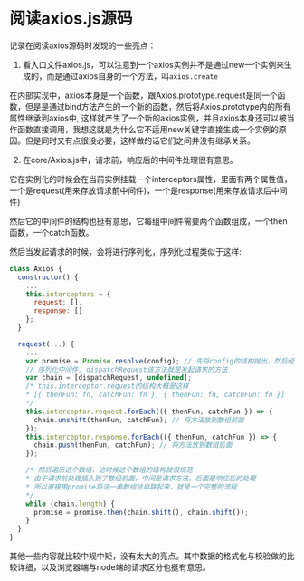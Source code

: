 # 阅读axios.js源码

[tag]:记录|js|源码
[create]:2019-10-28

记录在阅读axios源码时发现的一些亮点：

1. 看入口文件axios.js，可以注意到一个axios实例并不是通过new一个实例来生成的，而是通过axios自身的一个方法，叫`axios.create`

在内部实现中，axios本身是一个函数，跟Axios.prototype.request是同一个函数，但是是通过bind方法产生的一个新的函数，然后将Axios.prototype内的所有属性继承到axios中, 这样就产生了一个新的axios实例，并且axios本身还可以被当作函数直接调用，我想这就是为什么它不适用new关键字直接生成一个实例的原因。但是同时又有点很没必要，这样做的话它们之间并没有继承关系。

2. 在core/Axios.js中，请求前，响应后的中间件处理很有意思。

它在实例化的时候会在当前实例挂载一个interceptors属性，里面有两个属性值，一个是request(用来存放请求前中间件)，一个是response(用来存放请求后中间件)

然后它的中间件的结构也挺有意思，它每组中间件需要两个函数组成，一个then函数，一个catch函数。

然后当发起请求的时候，会将进行序列化，序列化过程类似于这样:

```javascript
class Axios {
  constructor() {
    ...
    this.interceptors = {
      request: [],
      response: []
    };
  }

  request(...) {
    ...
    var promise = Promise.resolve(config); // 先将config的结构抛出，然后经过层层中间件的修改，最终得到完整的内容
    // 序列化中间件, dispatchRequest该方法就是发起请求的方法
    var chain = [dispatchRequest, undefined];
    /* this.interceptor.request的结构大概是这样
    * [{ thenFun: fn, catchFun: fn }, { thenFun: fn, catchFun: fn }]
    */
    this.interceptor.request.forEach(({ thenFun, catchFun }) => {
      chain.unshift(thenFun, catchFun); // 将方法放到数组前面
    });
    this.interceptor.response.forEach(({ thenFun, catchFun }) => {
      chain.push(thenFun, catchFun); // 将方法放到数组后面
    });

    /* 然后遍历这个数组，这时候这个数组的结构就很规范
    * 由于请求前处理插入到了数组前面，中间是请求方法，后面是响应后的处理
    * 所以直接用promise将这一串数组给串联起来，就是一个完整的流程
    */
    while (chain.length) {
      promise = promise.then(chain.shift(), chain.shift());
    }
  }
}
```

其他一些内容就比较中规中矩，没有太大的亮点。其中数据的格式化与校验做的比较详细，以及浏览器端与node端的请求区分也挺有意思。
